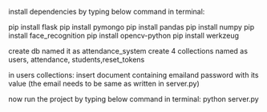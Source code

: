 install dependencies by typing below command in terminal:

pip install flask
pip install pymongo
pip install pandas
pip install numpy
pip install face_recognition
pip install opencv-python
pip install werkzeug

create db named it as attendance_system
create 4 collections named as users, attendance, students,reset_tokens

in users collections:
insert document containing emailand password with its value (the email needs to be same as written in server.py)

now run the project by typing below command in terminal:
python server.py 
